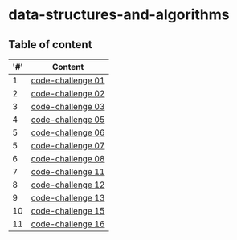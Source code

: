 # data-structures-and-algorithms


## Table of content

| '#'  | Content |
| ------------- | ------------- |
|  1  | [code-challenge 01](./array-reverse/README.md)
|  2  | [code-challenge 02](./array-insert-shift/README.md)
|  3  | [code-challenge 03](./array-binary-search/README.md)
|  4  | [code-challenge 05](./linked-list/README.md)
|  5  | [code-challenge 06](./linked-list/README.md)
|  5  | [code-challenge 07](./linked-list/README.md)
|  6  | [code-challenge 08](./linked-list/README.md)
|  7  | [code-challenge 11](./stack-queue-pseudo/README.md)
|  8  | [code-challenge 12](./stack-queue-animal-shelter/README.md)
|  9  | [code-challenge 13](./stack-queue-brackets/README.md)
|  10  | [code-challenge 15](./Tree/README.md)
|  11  | [code-challenge 16](./Tree/README.md)







